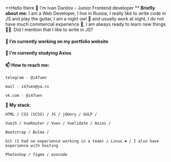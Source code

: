  **Hello there 👋 I'm Ivan Danilov - Junior Frontend developer **
**Briefly about me:** I am a Web Developer, I live in Russia, I really like to write code in JS and play the guitar, I am a night owl 🦉 and usually work at night, I do not have much commercial experience 💼, I am always ready to learn new things 🏃‍♂️. 
Did I mention that I like to write in JS?

#### 🔭 I’m currently working on my portfolio website
#### 🌱 I'm currently studying Axios
#### 📫 How to reach me: 

```
telegram - @i47uen
```
```
mail - i47uen@ya.ru
```
```
vk.com - @i47uen
```

**👊 My stack:**
```
HTML / CSS (SCSS) / JS / jQUery / GULP /
```
```
VueJS / VueRouter / Vuex / Vuelidate / Axios / 
```
```
Bootstrap / Bulma /
```
```
Git (I had no experience working in a team) / Linux ❤️ / I also have experience with hosting
```
```
Photoshop / figma / avocode
```

